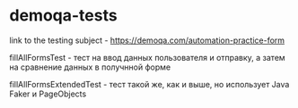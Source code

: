 # demoqa-tests

link to the testing subject - https://demoqa.com/automation-practice-form

fillAllFormsTest - тест на ввод данных пользователя и отправку, а затем на сравнение данных в получнной форме

fillAllFormsExtendedTest - тест такой же, как и выше, но использует Java Faker и PageObjects